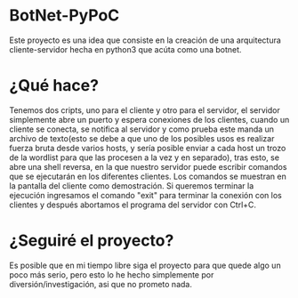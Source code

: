 # BotNet-PyPoC
Este proyecto es una idea que consiste en la creación de una arquitectura cliente-servidor hecha en python3  que acúta como una botnet.

# ¿Qué hace?

Tenemos dos cripts, uno para el cliente y otro para el servidor, el servidor simplemente abre un puerto y espera conexiones de los clientes, cuando un cliente se conecta, se notifica al servidor y como prueba este
manda un archivo de texto(esto se debe a que uno de los posibles usos es realizar fuerza bruta desde varios hosts, y sería posible enviar a cada host un trozo de la wordlist para que las procesen a la vez y en separado), tras
esto, se abre una shell reversa, en la que nuestro servidor puede escribir comandos que se ejecutarán en los diferentes clientes. Los comandos se muestran en la pantalla del cliente como demostración. Si queremos terminar la ejecución
ingresamos el comando "exit" para terminar la conexión con los clientes y después abortamos el programa del servidor con Ctrl+C.

# ¿Seguiré el proyecto?

Es posible que en mi tiempo libre siga el proyecto para que quede algo un poco más serio, pero esto lo he hecho simplemente por diversión/investigación, asi que no prometo nada.
